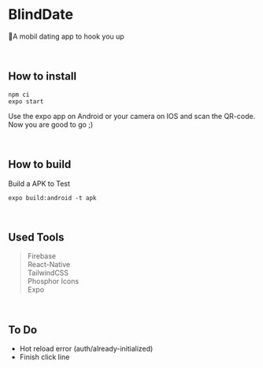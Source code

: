 # BlindDate

📱A mobil dating app to hook you up

<br>

## How to install

```npm
npm ci
expo start
```

Use the expo app on Android or your camera on IOS and scan the QR-code.
Now you are good to go ;)

<br>

## How to build

Build a APK to Test

```npm
expo build:android -t apk
```

<br>

## Used Tools

> Firebase<br>React-Native<br>TailwindCSS<br>Phosphor Icons<br>Expo

<br>

## To Do

- Hot reload error (auth/already-initialized)
- Finish click line
